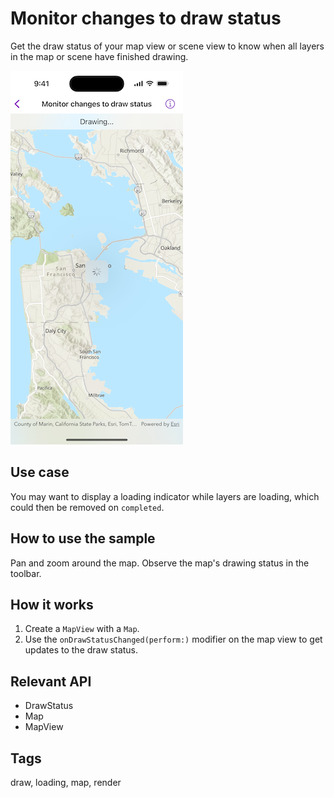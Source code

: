 # Monitor changes to draw status

Get the draw status of your map view or scene view to know when all layers in the map or scene have finished drawing.

![Image of Monitor changes to draw status](monitor-changes-to-draw-status.png)

## Use case

You may want to display a loading indicator while layers are loading, which could then be removed on `completed`.

## How to use the sample

Pan and zoom around the map. Observe the map's drawing status in the toolbar.

## How it works

1. Create a `MapView` with a `Map`.
2. Use the `onDrawStatusChanged(perform:)` modifier on the map view to get updates to the draw status.

## Relevant API

* DrawStatus
* Map
* MapView

## Tags

draw, loading, map, render
